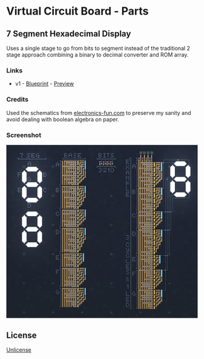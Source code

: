# Virtual Circuit Board - Parts

## 7 Segment Hexadecimal Display
Uses a single stage to go from bits to segment instead of the traditional 2 stage approach combining
a binary to decimal converter and ROM array.

### Links
* v1 - [Blueprint](nibble_to_hex_7_segment/v1.b64) - [Preview](nibble_to_hex_7_segment/v1.png)

### Credits
Used the schematics from [electronics-fun.com](https://electronics-fun.com/7-segment-hex-decoder/)
to preserve my sanity and avoid dealing with boolean algebra on paper.

### Screenshot
![screenshot](nibble_to_hex_7_segment/v1.png)



## License
[Unlicense](LICENSE)
